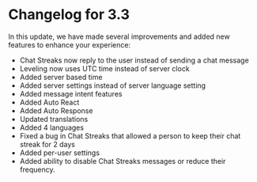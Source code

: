 # Changelog for 3.3

In this update, we have made several improvements and added new features to enhance your experience:

- Chat Streaks now reply to the user instead of sending a chat message
- Leveling now uses UTC time instead of server clock
- Added server based time
- Added server settings instead of server language setting
- Added message intent features
- Added Auto React
- Added Auto Response
- Updated translations
- Added 4 languages
- Fixed a bug in Chat Streaks that allowed a person to keep their chat streak for 2 days
- Added per-user settings
- Added ability to disable Chat Streaks messages or reduce their frequency.